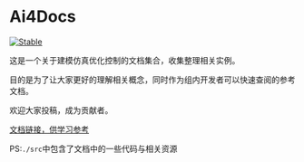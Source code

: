 # Ai4Docs

[![Stable](https://img.shields.io/badge/docs-stable-blue.svg)](https://ai4energy.github.io/Ai4Docs/)

这是一个关于建模仿真优化控制的文档集合，收集整理相关实例。

目的是为了让大家更好的理解相关概念，同时作为组内开发者可以快速查阅的参考文档。

欢迎大家投稿，成为贡献者。

[文档链接，供学习参考](https://ai4energy.github.io/Ai4Docs/)

PS:`./src`中包含了文档中的一些代码与相关资源
